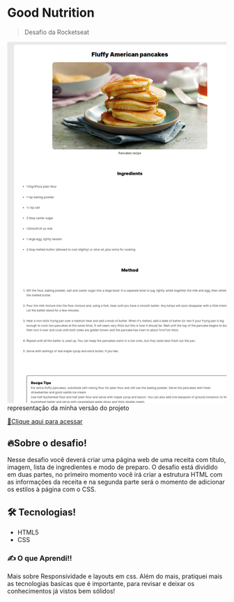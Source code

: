 # Good Nutrition
> Desafio da Rocketseat

![preview](.github/exemple.png)
representação da minha versão do projeto

[🔗Clique aqui para acessar](https://atilacsilva.github.io/good-nutrition) 

## 🔥Sobre o desafio!
Nesse desafio você deverá criar uma página web de uma receita com título, imagem, lista de ingredientes e modo de preparo.
O desafio está dividido em duas partes, no primeiro momento você irá criar a estrutura HTML com as informações da receita e na segunda parte será o momento de adicionar os estilos à página com o CSS.


## 🛠️ Tecnologias!
- HTML5
- CSS


### ✍️ O que Aprendi!!
Mais sobre Responsividade e layouts em css.
Além do mais, pratiquei mais as tecnologias basícas que é importante, para revisar e deixar os conhecimentos já vistos bem sólidos! 
